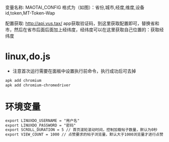 变量名称: MAOTAI_CONFIG
格式为（如图）：省份,城市,经度,维度,设备id,token,MT-Token-Wap



配置获取: http://api.vus.tax/
app获取验证码，到这里获取配置即可，替换省和市，然后在省市后面后面加上经纬度，经纬度可以在这里获取自己位置的：获取经纬度


# linux,do.js

- 注意首次运行需要在面板中设置执行前命令，执行成功后可去掉

```markdown
apk add chromium
apk add chromium-chromedriver
```

# 环境变量
```markdown
export LINUXDO_USERNAME = "用户名"
export LINUXDO_PASSWORD = "密码"
export SCROLL_DURATION = 5 // 首页滚轮滚动时间，控制加载帖子数量，默认为0秒
export VIEW_COUNT = 1000 // 点赞要求的帖子浏览量，默认大于1000浏览量才进行点赞
```
